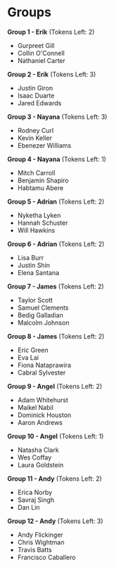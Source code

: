 # Groups

**Group 1 - Erik** (Tokens Left: 2)
- Gurpreet Gill
- Collin O'Connell
- Nathaniel Carter

**Group 2 - Erik** (Tokens Left: 3)
- Justin Giron
- Isaac Duarte
- Jared Edwards

**Group 3 - Nayana** (Tokens Left: 3)
- Rodney Curl
- Kevin Keller
- Ebenezer Williams

**Group 4 - Nayana** (Tokens Left: 1)
- Mitch Carroll
- Benjamin Shapiro
- Habtamu Abere

**Group 5 - Adrian** (Tokens Left: 2)
- Nyketha Lyken
- Hannah Schuster
- Will Hawkins

**Group 6 - Adrian** (Tokens Left: 2)
- Lisa Burr
- Justin Shin
- Elena Santana

**Group 7 - James** (Tokens Left: 2)
- Taylor Scott
- Samuel Clements
- Bedig Galladian
- Malcolm Johnson

**Group 8 - James** (Tokens Left: 2)
- Eric Green
- Eva Lai
- Fiona Nataprawira
- Cabral Sylvester

**Group 9 - Angel** (Tokens Left: 2)
- Adam Whitehurst
- Maikel Nabil
- Dominick Houston
- Aaron Andrews

**Group 10 - Angel** (Tokens Left: 1)
- Natasha Clark
- Wes Coffay
- Laura Goldstein

**Group 11 - Andy** (Tokens Left: 2)
- Erica Norby
- Savraj Singh
- Dan Lin

**Group 12 - Andy** (Tokens Left: 3)
- Andy Flickinger
- Chris Wightman
- Travis Batts
- Francisco Caballero
